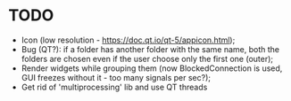 # TODO

- Icon (low resolution - https://doc.qt.io/qt-5/appicon.html);
- Bug (QT?): if a folder has another folder with the same name, both the folders are chosen even if the user choose only the first one (outer);
- Render widgets while grouping them (now BlockedConnection is used, GUI freezes without it - too many signals per sec?);
- Get rid of 'multiprocessing' lib and use QT threads
